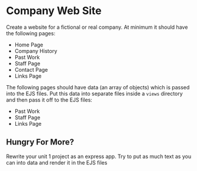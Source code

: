 # Company Web Site

Create a website for a fictional or real company.  At minimum it should have the following pages:

- Home Page
- Company History
- Past Work
- Staff Page
- Contact Page
- Links Page

The following pages should have data (an array of objects) which is passed into the EJS files.  Put this data into separate files inside a `views` directory and then pass it off to the EJS files:

- Past Work
- Staff Page
- Links Page

## Hungry For More?

Rewrite your unit 1 project as an express app.  Try to put as much text as you can into data and render it in the EJS files
